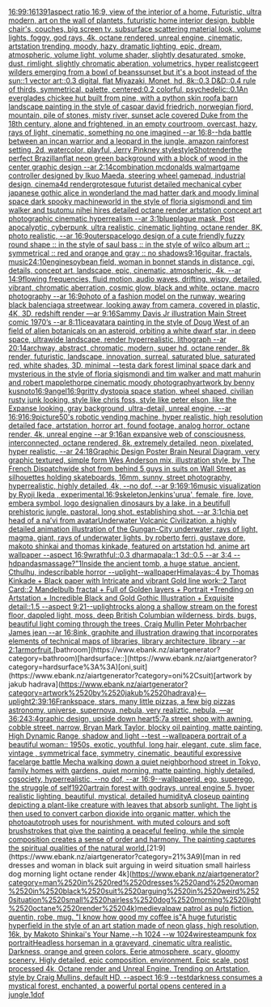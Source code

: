 [16:9](https://www.ebank.nz/aiartgenerator?category=16%3A9)[9:16](https://www.ebank.nz/aiartgenerator?category=9%3A16)[1391](https://www.ebank.nz/aiartgenerator?category=1391)[aspect ratio 16:9, view of the interior of a home, Futuristic, ultra modern, art on the wall of plantets, futuristic home interior design, bubble chair's, couches, big screen tv, subsurface scattering material look, volume lights, foggy, god rays, 4k, octane rendered, unreal engine, cinematic, artstation trending, moody, hazy, dramatic lighting, epic, dream, atmospheric, volume light, volume shader, slightly desaturated, smoke, dust, rimlight, slightly chromatic aberation, volumetrics, hyper realistc](https://www.ebank.nz/aiartgenerator?category=aspect%2520ratio%252016%3A9%2C%2520view%2520of%2520the%2520interior%2520of%2520a%2520home%2C%2520Futuristic%2C%2520ultra%2520modern%2C%2520art%2520on%2520the%2520wall%2520of%2520plantets%2C%2520futuristic%2520home%2520interior%2520design%2C%2520bubble%2520chair%27s%2C%2520couches%2C%2520big%2520screen%2520tv%2C%2520subsurface%2520scattering%2520material%2520look%2C%2520volume%2520lights%2C%2520foggy%2C%2520god%2520rays%2C%25204k%2C%2520octane%2520rendered%2C%2520unreal%2520engine%2C%2520cinematic%2C%2520artstation%2520trending%2C%2520moody%2C%2520hazy%2C%2520dramatic%2520lighting%2C%2520epic%2C%2520dream%2C%2520atmospheric%2C%2520volume%2520light%2C%2520volume%2520shader%2C%2520slightly%2520desaturated%2C%2520smoke%2C%2520dust%2C%2520rimlight%2C%2520slightly%2520chromatic%2520aberation%2C%2520volumetrics%2C%2520hyper%2520realistc)[geert wilders emerging from a bowl of beans](https://www.ebank.nz/aiartgenerator?category=geert%2520wilders%2520emerging%2520from%2520a%2520bowl%2520of%2520beans)[sunset but it's a boot instead of the sun::1 vector art::0.3 digital, flat Miyazaki, Monet, hd, 8k::0.3 D&D::0.4 rule of thirds, symmetrical, palette, centered:0.2 colorful, psychedelic::0.1](https://www.ebank.nz/aiartgenerator?category=sunset%2520but%2520it%27s%2520a%2520boot%2520instead%2520of%2520the%2520sun%3A%3A1%2520vector%2520art%3A%3A0.3%2520digital%2C%2520flat%2520Miyazaki%2C%2520Monet%2C%2520hd%2C%25208k%3A%3A0.3%2520D%26D%3A%3A0.4%2520rule%2520of%2520thirds%2C%2520symmetrical%2C%2520palette%2C%2520centered%3A0.2%2520colorful%2C%2520psychedelic%3A%3A0.1)[An everglades chickee hut built from pine, with a python skin roof](https://www.ebank.nz/aiartgenerator?category=An%2520everglades%2520chickee%2520hut%2520built%2520from%2520pine%2C%2520with%2520a%2520python%2520skin%2520roof)[a barn landscape painting in the style of caspar david friedrich, norwegian fjord, mountain, pile of stones, misty river, sunset acle covered Duke from the 18th century, alone and frightened, in an empty courtroom, overcast, hazy, rays of light, cinematic, something no one imagined --ar 16:8](https://www.ebank.nz/aiartgenerator?category=a%2520barn%2520landscape%2520painting%2520in%2520the%2520style%2520of%2520caspar%2520david%2520friedrich%2C%2520norwegian%2520fjord%2C%2520mountain%2C%2520pile%2520of%2520stones%2C%2520misty%2520river%2C%2520sunset%2520acle%2520covered%2520Duke%2520from%2520the%252018th%2520century%2C%2520alone%2520and%2520frightened%2C%2520in%2520an%2520empty%2520courtroom%2C%2520overcast%2C%2520hazy%2C%2520rays%2520of%2520light%2C%2520cinematic%2C%2520something%2520no%2520one%2520imagined%2520--ar%252016%3A8)[--hd](https://www.ebank.nz/aiartgenerator?category=--hd)[a battle between an incan warrior and a leopard in the jungle, amazon rainforest setting, 2d, watercolor, playful, Jerry Pinkney style](https://www.ebank.nz/aiartgenerator?category=a%2520battle%2520between%2520an%2520incan%2520warrior%2520and%2520a%2520leopard%2520in%2520the%2520jungle%2C%2520amazon%2520rainforest%2520setting%2C%25202d%2C%2520watercolor%2C%2520playful%2C%2520Jerry%2520Pinkney%2520style)[style](https://www.ebank.nz/aiartgenerator?category=style)[Shot](https://www.ebank.nz/aiartgenerator?category=Shot)[render](https://www.ebank.nz/aiartgenerator?category=render)[the perfect Brazillan](https://www.ebank.nz/aiartgenerator?category=the%2520perfect%2520Brazillan)[flat neon green background with a block of wood in the center graphic design --ar 2:1](https://www.ebank.nz/aiartgenerator?category=flat%2520neon%2520green%2520background%2520with%2520a%2520block%2520of%2520wood%2520in%2520the%2520center%2520graphic%2520design%2520--ar%25202%3A1)[4](https://www.ebank.nz/aiartgenerator?category=4)[combination mcdonalds walmart](https://www.ebank.nz/aiartgenerator?category=combination%2520mcdonalds%2520walmart)[game controller designed by Ikuo Maeda, steering wheel gamepad, industrial design, cinema4d render](https://www.ebank.nz/aiartgenerator?category=game%2520controller%2520designed%2520by%2520Ikuo%2520Maeda%2C%2520steering%2520wheel%2520gamepad%2C%2520industrial%2520design%2C%2520cinema4d%2520render)[grotesque futurist detailed mechanical cyber japanese gothic alice in wonderland the mad hatter dark and moody liminal space dark spooky machineworld in the style of floria sigismondi and tim walker and tsutomu nihei hires detailed octane render artstation concept art photographic cinematic hyperrealism --ar 3:1](https://www.ebank.nz/aiartgenerator?category=grotesque%2520futurist%2520detailed%2520mechanical%2520cyber%2520japanese%2520gothic%2520alice%2520in%2520wonderland%2520the%2520mad%2520hatter%2520dark%2520and%2520moody%2520liminal%2520space%2520dark%2520spooky%2520machineworld%2520in%2520the%2520style%2520of%2520floria%2520sigismondi%2520and%2520tim%2520walker%2520and%2520tsutomu%2520nihei%2520hires%2520detailed%2520octane%2520render%2520artstation%2520concept%2520art%2520photographic%2520cinematic%2520hyperrealism%2520--ar%25203%3A1)[blue](https://www.ebank.nz/aiartgenerator?category=blue)[plague mask, Post apocalyptic, cyberpunk, ultra realistic, cinematic lighting, octane render, 8K, photo realistic, --ar 16:9](https://www.ebank.nz/aiartgenerator?category=plague%2520mask%2C%2520Post%2520apocalyptic%2C%2520cyberpunk%2C%2520ultra%2520realistic%2C%2520cinematic%2520lighting%2C%2520octane%2520render%2C%25208K%2C%2520photo%2520realistic%2C%2520--ar%252016%3A9)[outerspace](https://www.ebank.nz/aiartgenerator?category=outerspace)[logo design of a cute friendly fuzzy round shape :: in the style of saul bass :: in the style of wilco album art :: symmetrical :: red and orange and gray  :: no shadows](https://www.ebank.nz/aiartgenerator?category=logo%2520design%2520of%2520a%2520cute%2520friendly%2520fuzzy%2520round%2520shape%2520%3A%3A%2520in%2520the%2520style%2520of%2520saul%2520bass%2520%3A%3A%2520in%2520the%2520style%2520of%2520wilco%2520album%2520art%2520%3A%3A%2520symmetrical%2520%3A%3A%2520red%2520and%2520orange%2520and%2520gray%2520%2520%3A%3A%2520no%2520shadows)[9:16](https://www.ebank.nz/aiartgenerator?category=9%3A16)[guitar, fractals, music](https://www.ebank.nz/aiartgenerator?category=guitar%2C%2520fractals%2C%2520music)[24:10](https://www.ebank.nz/aiartgenerator?category=24%3A10)[engine](https://www.ebank.nz/aiartgenerator?category=engine)[soybean field, woman in bonnet stands in distance, cgi, details, concept art, landscape, epic, cinematic, atmospheric, 4k, --ar 14:9](https://www.ebank.nz/aiartgenerator?category=soybean%2520field%2C%2520woman%2520in%2520bonnet%2520stands%2520in%2520distance%2C%2520cgi%2C%2520details%2C%2520concept%2520art%2C%2520landscape%2C%2520epic%2C%2520cinematic%2C%2520atmospheric%2C%25204k%2C%2520--ar%252014%3A9)[flowing frequencies, fluid motion, audio waves, drifting, wispy, detailed, vibrant, chromatic aberration, cosmic glow, black and white, octane, macro photography --ar 16:9](https://www.ebank.nz/aiartgenerator?category=flowing%2520frequencies%2C%2520fluid%2520motion%2C%2520audio%2520waves%2C%2520drifting%2C%2520wispy%2C%2520detailed%2C%2520vibrant%2C%2520chromatic%2520aberration%2C%2520cosmic%2520glow%2C%2520black%2520and%2520white%2C%2520octane%2C%2520macro%2520photography%2520--ar%252016%3A9)[photo of a fashion model on the runway, wearing black balenciaga streetwear, looking away from camera, covered in plastic, 4K, 3D, redshift render —ar 9:16](https://www.ebank.nz/aiartgenerator?category=photo%2520of%2520a%2520fashion%2520model%2520on%2520the%2520runway%2C%2520wearing%2520black%2520balenciaga%2520streetwear%2C%2520looking%2520away%2520from%2520camera%2C%2520covered%2520in%2520plastic%2C%25204K%2C%25203D%2C%2520redshift%2520render%2520%E2%80%94ar%25209%3A16)[Sammy Davis Jr illustration Main Street comic 1970’s --ar 8:11](https://www.ebank.nz/aiartgenerator?category=Sammy%2520Davis%2520Jr%2520illustration%2520Main%2520Street%2520comic%25201970%E2%80%99s%2520--ar%25208%3A11)[ice](https://www.ebank.nz/aiartgenerator?category=ice)[avatar](https://www.ebank.nz/aiartgenerator?category=avatar)[a painting in the style of Doug West of an field of alien botanicals on an asteroid, orbiting a white dwarf star, in deep space, ultrawide landscape, render hyperrealistic, lithograph --ar 20:14](https://www.ebank.nz/aiartgenerator?category=a%2520painting%2520in%2520the%2520style%2520of%2520Doug%2520West%2520of%2520an%2520field%2520of%2520alien%2520botanicals%2520on%2520an%2520asteroid%2C%2520orbiting%2520a%2520white%2520dwarf%2520star%2C%2520in%2520deep%2520space%2C%2520ultrawide%2520landscape%2C%2520render%2520hyperrealistic%2C%2520lithograph%2520--ar%252020%3A14)[archway, abstract, chromatic, modern, super hd, octane render, 8k render, futuristic, landscape, innovation, surreal, saturated blue, saturated red, white shades, 3D, minimal --test](https://www.ebank.nz/aiartgenerator?category=archway%2C%2520abstract%2C%2520chromatic%2C%2520modern%2C%2520super%2520hd%2C%2520octane%2520render%2C%25208k%2520render%2C%2520futuristic%2C%2520landscape%2C%2520innovation%2C%2520surreal%2C%2520saturated%2520blue%2C%2520saturated%2520red%2C%2520white%2520shades%2C%25203D%2C%2520minimal%2520--test)[a dark forest liminal space dark and mysterious in the style of floria sigismondi and tim walker and matt mahurin and robert mapplethorpe cinematic moody photography](https://www.ebank.nz/aiartgenerator?category=a%2520dark%2520forest%2520liminal%2520space%2520dark%2520and%2520mysterious%2520in%2520the%2520style%2520of%2520floria%2520sigismondi%2520and%2520tim%2520walker%2520and%2520matt%2520mahurin%2520and%2520robert%2520mapplethorpe%2520cinematic%2520moody%2520photography)[artwork by benny kusnoto](https://www.ebank.nz/aiartgenerator?category=artwork%2520by%2520benny%2520kusnoto)[16:9](https://www.ebank.nz/aiartgenerator?category=16%3A9)[angel](https://www.ebank.nz/aiartgenerator?category=angel)[16:9](https://www.ebank.nz/aiartgenerator?category=16%3A9)[gritty dystopia space station, wheel shaped, civilian rusty junk looking, style like chris foss, style like peter elson, like the Expanse looking, gray background, ultra-detail, unreal engine, --ar 16:9](https://www.ebank.nz/aiartgenerator?category=gritty%2520dystopia%2520space%2520station%2C%2520wheel%2520shaped%2C%2520civilian%2520rusty%2520junk%2520looking%2C%2520style%2520like%2520chris%2520foss%2C%2520style%2520like%2520peter%2520elson%2C%2520like%2520the%2520Expanse%2520looking%2C%2520gray%2520background%2C%2520ultra-detail%2C%2520unreal%2520engine%2C%2520--ar%252016%3A9)[16:9](https://www.ebank.nz/aiartgenerator?category=16%3A9)[picture](https://www.ebank.nz/aiartgenerator?category=picture)[50's robotic vending machine, hyper realistic, high resolution detailed face, artstation, horror art, found footage, analog horror, octane render, 4k, unreal engine --ar 9:16](https://www.ebank.nz/aiartgenerator?category=50%27s%2520robotic%2520vending%2520machine%2C%2520hyper%2520realistic%2C%2520high%2520resolution%2520detailed%2520face%2C%2520artstation%2C%2520horror%2520art%2C%2520found%2520footage%2C%2520analog%2520horror%2C%2520octane%2520render%2C%25204k%2C%2520unreal%2520engine%2520--ar%25209%3A16)[an expansive web of consciousness,  interconnected,  octane rendered, 8k, extremely detailed,  neon, pixelated, hyper realistic, --ar 24:18](https://www.ebank.nz/aiartgenerator?category=an%2520expansive%2520web%2520of%2520consciousness%2C%2520%2520interconnected%2C%2520%2520octane%2520rendered%2C%25208k%2C%2520extremely%2520detailed%2C%2520%2520neon%2C%2520pixelated%2C%2520hyper%2520realistic%2C%2520--ar%252024%3A18)[Graphic Design Poster Brain Neural Diagram, very graphic textured, simple form Wes Anderson mix, illustration style, by The French Dispatch](https://www.ebank.nz/aiartgenerator?category=Graphic%2520Design%2520Poster%2520Brain%2520Neural%2520Diagram%2C%2520very%2520graphic%2520textured%2C%2520simple%2520form%2520Wes%2520Anderson%2520mix%2C%2520illustration%2520style%2C%2520by%2520The%2520French%2520Dispatch)[wide shot from behind 5 guys in suits on Wall Street as silhouettes holding skateboards,  16mm, sunny, street photography, hyperrealistic, highly detailed, 4k, --no dof, --ar 9:16](https://www.ebank.nz/aiartgenerator?category=wide%2520shot%2520from%2520behind%25205%2520guys%2520in%2520suits%2520on%2520Wall%2520Street%2520as%2520silhouettes%2520holding%2520skateboards%2C%2520%252016mm%2C%2520sunny%2C%2520street%2520photography%2C%2520hyperrealistic%2C%2520highly%2520detailed%2C%25204k%2C%2520--no%2520dof%2C%2520--ar%25209%3A16)[9:16](https://www.ebank.nz/aiartgenerator?category=9%3A16)[music visualization by Ryoji Ikeda , experimental,](https://www.ebank.nz/aiartgenerator?category=music%2520visualization%2520by%2520Ryoji%2520Ikeda%2520%2C%2520experimental%2C)[16:9](https://www.ebank.nz/aiartgenerator?category=16%3A9)[skeleton](https://www.ebank.nz/aiartgenerator?category=skeleton)[Jenkins](https://www.ebank.nz/aiartgenerator?category=Jenkins)['urua', female, fire, love, embera symbol, logo design](https://www.ebank.nz/aiartgenerator?category=%27urua%27%2C%2520female%2C%2520fire%2C%2520love%2C%2520embera%2520symbol%2C%2520logo%2520design)[alien dinosaurs by a lake, in a beutifull prehistoric jungle. pastoral. long shot. establishing shot. --ar 3:1](https://www.ebank.nz/aiartgenerator?category=alien%2520dinosaurs%2520by%2520a%2520lake%2C%2520in%2520a%2520beutifull%2520prehistoric%2520jungle.%2520pastoral.%2520long%2520shot.%2520establishing%2520shot.%2520--ar%25203%3A1)[chia pet head of a na’vi from avatar](https://www.ebank.nz/aiartgenerator?category=chia%2520pet%2520head%2520of%2520a%2520na%E2%80%99vi%2520from%2520avatar)[Underwater Volcanic Civilization, a highly detailed animation illustration of the Gungan-City underwater, rays of light, magma, giant, rays of underwater lights, by roberto ferri, gustave dore, makoto shinkai and thomas kinkade, featured on artstation hd, anime art wallpaper --aspect 16:9](https://www.ebank.nz/aiartgenerator?category=Underwater%2520Volcanic%2520Civilization%2C%2520a%2520highly%2520detailed%2520animation%2520illustration%2520of%2520the%2520Gungan-City%2520underwater%2C%2520rays%2520of%2520light%2C%2520magma%2C%2520giant%2C%2520rays%2520of%2520underwater%2520lights%2C%2520by%2520roberto%2520ferri%2C%2520gustave%2520dore%2C%2520makoto%2520shinkai%2520and%2520thomas%2520kinkade%2C%2520featured%2520on%2520artstation%2520hd%2C%2520anime%2520art%2520wallpaper%2520--aspect%252016%3A9)[wrathful::0.3 dharmapala::1 3d::0.5 --ar 3:4 --hd](https://www.ebank.nz/aiartgenerator?category=wrathful%3A%3A0.3%2520dharmapala%3A%3A1%25203d%3A%3A0.5%2520--ar%25203%3A4%2520--hd)[pandas](https://www.ebank.nz/aiartgenerator?category=pandas)[massage?"](https://www.ebank.nz/aiartgenerator?category=massage%3F%22)[1](https://www.ebank.nz/aiartgenerator?category=1)[Inside the ancient tomb, a huge statue, ancient, Cthulhu, indescribable horror --uplight](https://www.ebank.nz/aiartgenerator?category=Inside%2520the%2520ancient%2520tomb%2C%2520a%2520huge%2520statue%2C%2520ancient%2C%2520Cthulhu%2C%2520indescribable%2520horror%2520--uplight)[--wallpaper](https://www.ebank.nz/aiartgenerator?category=--wallpaper)[Himalayas::4 by Thomas Kinkade + Black paper with Intricate and vibrant Gold line work::2 Tarot Card::2 Mandelbulb fractal + Full of Golden layers + Portrait +Trending on Artstation + Incredible Black and Gold Gothic Illustration + Exquisite detail::1.5  --aspect 9:21](https://www.ebank.nz/aiartgenerator?category=Himalayas%3A%3A4%2520by%2520Thomas%2520Kinkade%2520%2B%2520Black%2520paper%2520with%2520Intricate%2520and%2520vibrant%2520Gold%2520line%2520work%3A%3A2%2520Tarot%2520Card%3A%3A2%2520Mandelbulb%2520fractal%2520%2B%2520Full%2520of%2520Golden%2520layers%2520%2B%2520Portrait%2520%2BTrending%2520on%2520Artstation%2520%2B%2520Incredible%2520Black%2520and%2520Gold%2520Gothic%2520Illustration%2520%2B%2520Exquisite%2520detail%3A%3A1.5%2520%2520--aspect%25209%3A21)[--uplight](https://www.ebank.nz/aiartgenerator?category=--uplight)[rocks along a shallow stream on the forest floor, dappled light, moss, deep British Columbian wilderness, birds, bugs, beautiful light coming through the trees, Craig Mullin Peter Mohrbacher James jean --ar 16:8](https://www.ebank.nz/aiartgenerator?category=rocks%2520along%2520a%2520shallow%2520stream%2520on%2520the%2520forest%2520floor%2C%2520dappled%2520light%2C%2520moss%2C%2520deep%2520British%2520Columbian%2520wilderness%2C%2520birds%2C%2520bugs%2C%2520beautiful%2520light%2520coming%2520through%2520the%2520trees%2C%2520Craig%2520Mullin%2520Peter%2520Mohrbacher%2520James%2520jean%2520--ar%252016%3A8)[ink, graphite and illustration drawing that incorporates elements of technical maps of libraries, library architecture, library --ar 2:1](https://www.ebank.nz/aiartgenerator?category=ink%2C%2520graphite%2520and%2520illustration%2520drawing%2520that%2520incorporates%2520elements%2520of%2520technical%2520maps%2520of%2520libraries%2C%2520library%2520architecture%2C%2520library%2520--ar%25202%3A1)[armor](https://www.ebank.nz/aiartgenerator?category=armor)[fruit.](https://www.ebank.nz/aiartgenerator?category=fruit.)[bathroom](https://www.ebank.nz/aiartgenerator?category=bathroom)[hardsurface::](https://www.ebank.nz/aiartgenerator?category=hardsurface%3A%3A)[oni,suit](https://www.ebank.nz/aiartgenerator?category=oni%2Csuit)[artwork by jakub hadrava](https://www.ebank.nz/aiartgenerator?category=artwork%2520by%2520jakub%2520hadrava)[<--uplight](https://www.ebank.nz/aiartgenerator?category=%3C--uplight)[2:3](https://www.ebank.nz/aiartgenerator?category=2%3A3)[9:16](https://www.ebank.nz/aiartgenerator?category=9%3A16)[Frank](https://www.ebank.nz/aiartgenerator?category=Frank)[space, stars, many little pizzas,  a few big pizzas astronomy, universe, supernova, nebula, very realiztic, nebula, —ar 36:24](https://www.ebank.nz/aiartgenerator?category=space%2C%2520stars%2C%2520many%2520little%2520pizzas%2C%2520%2520a%2520few%2520big%2520pizzas%2520astronomy%2C%2520universe%2C%2520supernova%2C%2520nebula%2C%2520very%2520realiztic%2C%2520nebula%2C%2520%E2%80%94ar%252036%3A24)[3:4](https://www.ebank.nz/aiartgenerator?category=3%3A4)[graphic design, upside down heart](https://www.ebank.nz/aiartgenerator?category=graphic%2520design%2C%2520upside%2520down%2520heart)[5:7](https://www.ebank.nz/aiartgenerator?category=5%3A7)[a street shop with awning, cobble street, narrow, Bryan Mark Taylor, blocky oil painting, matte painting, High Dynamic Range, shadow and light --test --wallpaper](https://www.ebank.nz/aiartgenerator?category=a%2520street%2520shop%2520with%2520awning%2C%2520cobble%2520street%2C%2520narrow%2C%2520Bryan%2520Mark%2520Taylor%2C%2520blocky%2520oil%2520painting%2C%2520matte%2520painting%2C%2520High%2520Dynamic%2520Range%2C%2520shadow%2520and%2520light%2520--test%2520--wallpaper)[a portrait of a beautiful woman:: 1950s, exotic, youthful, long hair, elegant, cute, slim face, vintage , symmetrical face, symmetry, cinematic, beautiful expressive face](https://www.ebank.nz/aiartgenerator?category=a%2520portrait%2520of%2520a%2520beautiful%2520woman%3A%3A%25201950s%2C%2520exotic%2C%2520youthful%2C%2520long%2520hair%2C%2520elegant%2C%2520cute%2C%2520slim%2520face%2C%2520vintage%2520%2C%2520symmetrical%2520face%2C%2520symmetry%2C%2520cinematic%2C%2520beautiful%2520expressive%2520face)[large battle Mecha walking down a quiet neighborhood street in Tokyo, family homes with gardens, quiet morning, matte painting, highly detailed, cgsociety, hyperrealistic, --no dof, --ar 16:9](https://www.ebank.nz/aiartgenerator?category=large%2520battle%2520Mecha%2520walking%2520down%2520a%2520quiet%2520neighborhood%2520street%2520in%2520Tokyo%2C%2520family%2520homes%2520with%2520gardens%2C%2520quiet%2520morning%2C%2520matte%2520painting%2C%2520highly%2520detailed%2C%2520cgsociety%2C%2520hyperrealistic%2C%2520--no%2520dof%2C%2520--ar%252016%3A9)[--wallpaper](https://www.ebank.nz/aiartgenerator?category=--wallpaper)[id, ego, superego, the struggle of self](https://www.ebank.nz/aiartgenerator?category=id%2C%2520ego%2C%2520superego%2C%2520the%2520struggle%2520of%2520self)[1920](https://www.ebank.nz/aiartgenerator?category=1920)[art](https://www.ebank.nz/aiartgenerator?category=art)[rain forest with godrays, unreal engine 5, hyper realistic lighting, beautiful, mystical, detailed humidity](https://www.ebank.nz/aiartgenerator?category=rain%2520forest%2520with%2520godrays%2C%2520unreal%2520engine%25205%2C%2520hyper%2520realistic%2520lighting%2C%2520beautiful%2C%2520mystical%2C%2520detailed%2520humidity)[A closeup painting depicting a plant-like creature with leaves that absorb sunlight. The light is then used to convert carbon dioxide into organic matter, which the photoautotroph uses for nourishment. with muted colours and soft brushstrokes that give the painting a peaceful feeling, while the simple composition creates a sense of order and harmony. The painting captures the spiritual qualities of the natural world.](https://www.ebank.nz/aiartgenerator?category=A%2520closeup%2520painting%2520depicting%2520a%2520plant-like%2520creature%2520with%2520leaves%2520that%2520absorb%2520sunlight.%2520The%2520light%2520is%2520then%2520used%2520to%2520convert%2520carbon%2520dioxide%2520into%2520organic%2520matter%2C%2520which%2520the%2520photoautotroph%2520uses%2520for%2520nourishment.%2520with%2520muted%2520colours%2520and%2520soft%2520brushstrokes%2520that%2520give%2520the%2520painting%2520a%2520peaceful%2520feeling%2C%2520while%2520the%2520simple%2520composition%2520creates%2520a%2520sense%2520of%2520order%2520and%2520harmony.%2520The%2520painting%2520captures%2520the%2520spiritual%2520qualities%2520of%2520the%2520natural%2520world.)[21:9](https://www.ebank.nz/aiartgenerator?category=21%3A9)[man in red dresses and woman in black suit arguing in weird situation small hairless dog morning light octane render 4k](https://www.ebank.nz/aiartgenerator?category=man%2520in%2520red%2520dresses%2520and%2520woman%2520in%2520black%2520suit%2520arguing%2520in%2520weird%2520situation%2520small%2520hairless%2520dog%2520morning%2520light%2520octane%2520render%25204k)[medieval](https://www.ebank.nz/aiartgenerator?category=medieval)[paw patrol as pulp fiction. quentin, robe, mug. "I know how good my coffee is"](https://www.ebank.nz/aiartgenerator?category=paw%2520patrol%2520as%2520pulp%2520fiction.%2520quentin%2C%2520robe%2C%2520mug.%2520%22I%2520know%2520how%2520good%2520my%2520coffee%2520is%22)[A huge futuristic hyperfield in the style of an art station made of neon glass, high resolution, 16k,  by Makoto Shinkai's Your Name,--h 1024 --w 1024](https://www.ebank.nz/aiartgenerator?category=A%2520huge%2520futuristic%2520hyperfield%2520in%2520the%2520style%2520of%2520an%2520art%2520station%2520made%2520of%2520neon%2520glass%2C%2520high%2520resolution%2C%252016k%2C%2520%2520by%2520Makoto%2520Shinkai%27s%2520Your%2520Name%2C--h%25201024%2520--w%25201024)[wire](https://www.ebank.nz/aiartgenerator?category=wire)[steampunk fox portrait](https://www.ebank.nz/aiartgenerator?category=steampunk%2520fox%2520portrait)[Headless horseman in a graveyard, cinematic ultra realistic. Darkness, orange and green colors. Eerie atmosphere, scary, gloomy scenery. Higly detailed, epic composition. environment. Epic scale, post processed 4k, Octane render and Unreal Engine. Trending on Artstation, style by Craig Mullins, default HD, --aspect 16:9 --test](https://www.ebank.nz/aiartgenerator?category=Headless%2520horseman%2520in%2520a%2520graveyard%2C%2520cinematic%2520ultra%2520realistic.%2520Darkness%2C%2520orange%2520and%2520green%2520colors.%2520Eerie%2520atmosphere%2C%2520scary%2C%2520gloomy%2520scenery.%2520Higly%2520detailed%2C%2520epic%2520composition.%2520environment.%2520Epic%2520scale%2C%2520post%2520processed%25204k%2C%2520Octane%2520render%2520and%2520Unreal%2520Engine.%2520Trending%2520on%2520Artstation%2C%2520style%2520by%2520Craig%2520Mullins%2C%2520default%2520HD%2C%2520--aspect%252016%3A9%2520--test)[darkness consumes a mystical forest, enchanted, a powerful portal opens centered in a jungle,](https://www.ebank.nz/aiartgenerator?category=darkness%2520consumes%2520a%2520mystical%2520forest%2C%2520enchanted%2C%2520a%2520powerful%2520portal%2520opens%2520centered%2520in%2520a%2520jungle%2C)[1](https://www.ebank.nz/aiartgenerator?category=1)[dof](https://www.ebank.nz/aiartgenerator?category=dof)
